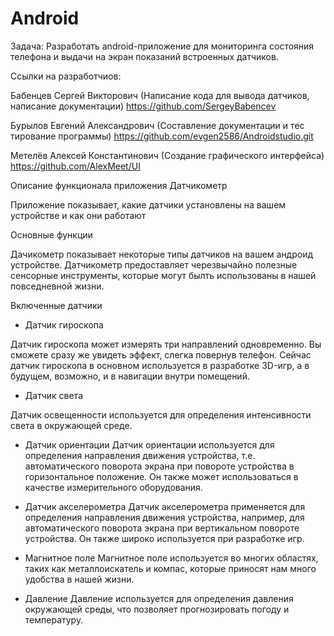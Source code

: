 # Android

Задача:
Разработать аndroid-приложение для мониторинга состояния телефона и выдачи на экран показаний встроенных датчиков.

Ссылки на разработчиов:

Бабенцев Сергей Викторович (Написание кода для вывода датчиков, написание документации) https://github.com/SergeyBabencev

Бурылов Евгений Александрович (Составление документации и тес тирование программы) https://github.com/evgen2586/Androidstudio.git

Метелёв Алексей Константинович (Создание графического интерфейса) https://github.com/AlexMeet/UI


Описание функционала приложения Датчикометр

Приложение показывает, какие датчики установлены на вашем устройстве и как они работают

Основные функции

Дачикометр показывает некоторые типы датчиков на вашем андроид устройстве. Датчикометр предоставляет черезвычайно полезные сенсорные инструменты, которые могут былть использованы в нашей повседневной жизни.


Включенные датчики

- Датчик гироскопа

Датчик гироскопа может измерять три направлений одновременно. Вы сможете сразу же увидеть эффект, слегка повернув телефон. Сейчас датчик гироскопа в основном используется в разработке 3D-игр, а в будущем, возможно, и в навигации внутри помещений.

- Датчик света

Датчик освещенности используется для определения интенсивности света в окружающей среде.

- Датчик ориентации
Датчик ориентации используется для определения направления движения устройства, т.е. автоматического поворота экрана при повороте устройства в горизонтальное положение. Он также может использоваться в качестве измерительного оборудования.

- Датчик акселерометра
Датчик акселерометра применяется для определения направления движения устройства, например, для автоматического поворота экрана при вертикальном повороте устройства. Он также широко используется при разработке игр.

- Магнитное поле
Магнитное поле используется во многих областях, таких как металлоискатель и компас, которые приносят нам много удобства в нашей жизни.

- Давление
Давление используется для определения давления окружающей среды, что позволяет прогнозировать погоду и температуру.
